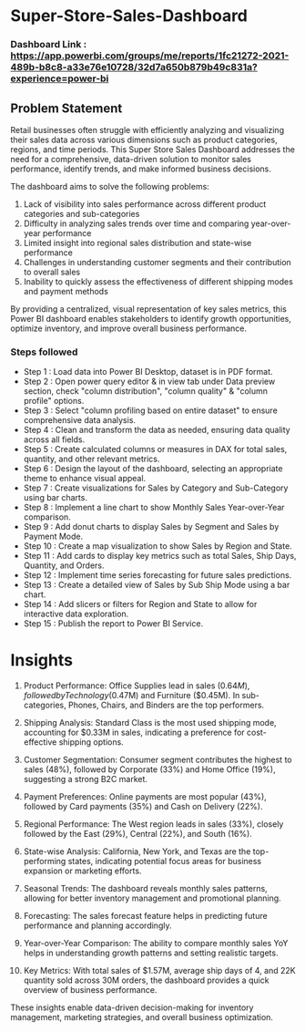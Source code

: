 # Super-Store-Sales-Dashboard

### Dashboard Link : https://app.powerbi.com/groups/me/reports/1fc21272-2021-489b-b8c8-a33e76e10728/32d7a650b879b49c831a?experience=power-bi

## Problem Statement

Retail businesses often struggle with efficiently analyzing and visualizing their sales data across various dimensions such as product categories, regions, and time periods. This Super Store Sales Dashboard addresses the need for a comprehensive, data-driven solution to monitor sales performance, identify trends, and make informed business decisions.

The dashboard aims to solve the following problems:

1. Lack of visibility into sales performance across different product categories and sub-categories
2. Difficulty in analyzing sales trends over time and comparing year-over-year performance
3. Limited insight into regional sales distribution and state-wise performance
4. Challenges in understanding customer segments and their contribution to overall sales
5. Inability to quickly assess the effectiveness of different shipping modes and payment methods

By providing a centralized, visual representation of key sales metrics, this Power BI dashboard enables stakeholders to identify growth opportunities, optimize inventory, and improve overall business performance.

### Steps followed 

- Step 1 : Load data into Power BI Desktop, dataset is in PDF format.
- Step 2 : Open power query editor & in view tab under Data preview section, check "column distribution", "column quality" & "column profile" options.
- Step 3 : Select "column profiling based on entire dataset" to ensure comprehensive data analysis.
- Step 4 : Clean and transform the data as needed, ensuring data quality across all fields.
- Step 5 : Create calculated columns or measures in DAX for total sales, quantity, and other relevant metrics.
- Step 6 : Design the layout of the dashboard, selecting an appropriate theme to enhance visual appeal.
- Step 7 : Create visualizations for Sales by Category and Sub-Category using bar charts.
- Step 8 : Implement a line chart to show Monthly Sales Year-over-Year comparison.
- Step 9 : Add donut charts to display Sales by Segment and Sales by Payment Mode.
- Step 10 : Create a map visualization to show Sales by Region and State.
- Step 11 : Add cards to display key metrics such as total Sales, Ship Days, Quantity, and Orders.
- Step 12 : Implement time series forecasting for future sales predictions.
- Step 13 : Create a detailed view of Sales by Sub Ship Mode using a bar chart.
- Step 14 : Add slicers or filters for Region and State to allow for interactive data exploration.
- Step 15 : Publish the report to Power BI Service.



# Insights

1. Product Performance: Office Supplies lead in sales ($0.64M), followed by Technology ($0.47M) and Furniture ($0.45M). In sub-categories, Phones, Chairs, and Binders are the top performers.

2. Shipping Analysis: Standard Class is the most used shipping mode, accounting for $0.33M in sales, indicating a preference for cost-effective shipping options.

3. Customer Segmentation: Consumer segment contributes the highest to sales (48%), followed by Corporate (33%) and Home Office (19%), suggesting a strong B2C market.

4. Payment Preferences: Online payments are most popular (43%), followed by Card payments (35%) and Cash on Delivery (22%).

5. Regional Performance: The West region leads in sales (33%), closely followed by the East (29%), Central (22%), and South (16%).

6. State-wise Analysis: California, New York, and Texas are the top-performing states, indicating potential focus areas for business expansion or marketing efforts.

7. Seasonal Trends: The dashboard reveals monthly sales patterns, allowing for better inventory management and promotional planning.

8. Forecasting: The sales forecast feature helps in predicting future performance and planning accordingly.

9. Year-over-Year Comparison: The ability to compare monthly sales YoY helps in understanding growth patterns and setting realistic targets.

10. Key Metrics: With total sales of $1.57M, average ship days of 4, and 22K quantity sold across 30M orders, the dashboard provides a quick overview of business performance.

These insights enable data-driven decision-making for inventory management, marketing strategies, and overall business optimization.
